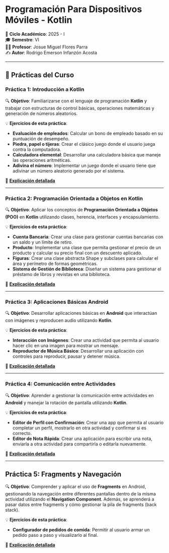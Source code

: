 # Programación Para Dispositivos Móviles - Kotlin

📅 **Ciclo Académico**: 2025 - I  
🎓 **Semestre**: VI  
👨‍🏫 **Profesor**: Josue Miguel Flores Parra  
✍ **Autor**: Rodrigo Emerson Infanzón Acosta  

---

## 📌 Prácticas del Curso

### **Práctica 1: Introducción a Kotlin**
🔍 **Objetivo**: Familiarizarse con el lenguaje de programación **Kotlin** y trabajar con estructuras de control básicas, operaciones matemáticas y generación de números aleatorios.

💡 **Ejercicios de esta práctica**:
- **Evaluación de empleados**: Calcular un bono de empleado basado en su puntuación de desempeño.
- **Piedra, papel o tijeras**: Crear el clásico juego donde el usuario juega contra la computadora.
- **Calculadora elemental**: Desarrollar una calculadora básica que maneje las operaciones aritméticas.
- **Adivina el número**: Implementar un juego donde el usuario tiene que adivinar un número aleatorio generado por el sistema.

🔗 **[Explicación detallada](https://github.com/RodrigoStranger/dispositivos-moviles-25-1/tree/main/Practica%201%20-%20Introduccion%20a%20Kotlin)**

---

### **Práctica 2: Programación Orientada a Objetos en Kotlin**
🔍 **Objetivo**: Aplicar los conceptos de **Programación Orientada a Objetos (POO)** en **Kotlin** utilizando clases, herencia, interfaces y encapsulamiento.

💡 **Ejercicios de esta práctica**:
- **Cuenta Bancaria**: Crear una clase para gestionar cuentas bancarias con un saldo y un límite de retiro.
- **Producto**: Implementar una clase que permita gestionar el precio de un producto y calcular su precio final con un descuento aplicado.
- **Figuras**: Crear una clase abstracta Shape y subclases para calcular el área y perímetro de formas geométricas.
- **Sistema de Gestión de Biblioteca**: Diseñar un sistema para gestionar el préstamo de libros y revistas en una biblioteca.

🔗 **[Explicación detallada](https://github.com/RodrigoStranger/dispositivos-moviles-25-1/tree/main/Practica%202%20-%20Programacion%20Orientada%20a%20Objetos%20Kotlin)**

---

### **Práctica 3: Aplicaciones Básicas Android**
🔍 **Objetivo**: Desarrollar aplicaciones básicas en **Android** que interactúan con imágenes y reproducen audio utilizando **Kotlin**.

💡 **Ejercicios de esta práctica**:
- **Interacción con Imágenes**: Crear una actividad que permita al usuario hacer clic en una imagen para mostrar un mensaje.
- **Reproductor de Música Básico**: Desarrollar una aplicación con controles para reproducir, pausar y detener música.

🔗 **[Explicación detallada](https://github.com/RodrigoStranger/dispositivos-moviles-25-1/tree/main/Practica%203%20-%20Aplicaciones%20Basicas%20Android)**

---

### **Práctica 4: Comunicación entre Actividades**
🔍 **Objetivo**: Aprender a gestionar la comunicación entre actividades en **Android** y manejar la rotación de pantalla utilizando **Kotlin**.

💡 **Ejercicios de esta práctica**:
- **Editor de Perfil con Confirmación**: Crear una app que permita al usuario completar un perfil, mostrarlo en otra actividad y confirmar si es correcto.
- **Editor de Nota Rápida**: Crear una aplicación para escribir una nota, enviarla a otra actividad para compartirla o editarla nuevamente.

🔗 **[Explicación detallada](https://github.com/RodrigoStranger/dispositivos-moviles-25-1/tree/main/Practica%204%20-%20Comunicacion%20entre%20Actividades)**

---

## Práctica 5: Fragments y Navegación

🔍 **Objetivo**: Comprender y aplicar el uso de **Fragments** en Android, gestionando la navegación entre diferentes pantallas dentro de la misma actividad utilizando el **Navigation Component**. Además, se aprenderá a pasar datos entre fragments y cómo gestionar la pila de fragments (back stack).

💡 **Ejercicios de esta práctica**:
- **Configurador de pedidos de comida**: Permitir al usuario armar un pedido paso a paso y visualizarlo al final.

🔗 **[Explicación detallada](https://github.com/RodrigoStranger/dispositivos-moviles-25-1/tree/main/Practica%205%20-%20Fragments%20y%20Navegacion)**
